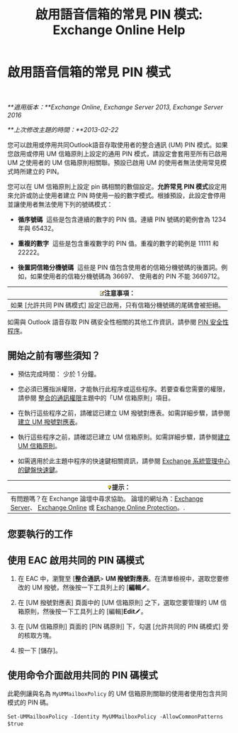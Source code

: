 ﻿---
title: '啟用語音信箱的常見 PIN 模式: Exchange Online Help'
TOCTitle: 啟用語音信箱的常見 PIN 模式
ms:assetid: 9940a8c2-f576-4089-ab96-8b318ad3da0f
ms:mtpsurl: https://technet.microsoft.com/zh-tw/library/JJ673546(v=EXCHG.150)
ms:contentKeyID: 50554044
ms.date: 05/23/2018
mtps_version: v=EXCHG.150
ms.translationtype: MT
---

# 啟用語音信箱的常見 PIN 模式

 

_**適用版本：**Exchange Online, Exchange Server 2013, Exchange Server 2016_

_**上次修改主題的時間：**2013-02-22_

您可以啟用或停用共同Outlook語音存取使用者的整合通訊 (UM) PIN 模式。如果您啟用或停用 UM 信箱原則上設定的通用 PIN 模式，請設定會套用至所有已啟用 UM 之使用者的 UM 信箱原則相關聯。預設已啟用 UM 的使用者無法使用常見模式時所建立的 PIN。

您可以在 UM 信箱原則上設定 pin 碼相關的數個設定。**允許常見 PIN 模式**設定用來允許或防止使用者建立 PIN 時使用一般的數字模式。根據預設，此設定會停用並讓使用者無法使用下列的號碼模式：

  - **循序號碼**  這些是包含連續的數字的 PIN 值。連續 PIN 號碼的範例會為 1234年與 65432。

  - **重複的數字**  這些是包含重複數字的 PIN 值。重複的數字的範例是 11111 和 22222。

  - **後置詞信箱分機號碼**  這些是 PIN 值包含使用者的信箱分機號碼的後置詞。例如，如果使用者的信箱分機號碼為 36697、 使用者的 PIN 不能 3669712。

<table>
<thead>
<tr class="header">
<th><img src="images/Bb124558.note(EXCHG.150).gif" title="注意事項" alt="注意事項" />注意事項：</th>
</tr>
</thead>
<tbody>
<tr class="odd">
<td>如果 [允許共同 PIN 碼模式] 設定已啟用，只有信箱分機號碼的尾碼會被拒絕。</td>
</tr>
</tbody>
</table>


如需與 Outlook 語音存取 PIN 碼安全性相關的其他工作資訊，請參閱 [PIN 安全性程序](pin-security-procedures-exchange-2013-help.md)。

## 開始之前有哪些須知？

  - 預估完成時間： 少於 1 分鐘。

  - 您必須已獲指派權限，才能執行此程序或這些程序。若要查看您需要的權限，請參閱 [整合的通訊權限](unified-messaging-permissions-exchange-2013-help.md)主題中的「UM 信箱原則」項目。

  - 在執行這些程序之前，請確認已建立 UM 撥號對應表。如需詳細步驟，請參閱[建立 UM 撥號對應表](create-a-um-dial-plan-exchange-2013-help.md)。

  - 執行這些程序之前，請確認已建立 UM 信箱原則。如需詳細步驟，請參閱[建立 UM 信箱原則](create-a-um-mailbox-policy-exchange-2013-help.md)。

  - 如需適用於此主題中程序的快速鍵相關資訊，請參閱 [Exchange 系統管理中心的鍵盤快速鍵](keyboard-shortcuts-in-the-exchange-admin-center-exchange-online-protection-help.md)。

<table>
<thead>
<tr class="header">
<th><img src="images/Bb124558.tip(EXCHG.150).gif" title="提示" alt="提示" />提示：</th>
</tr>
</thead>
<tbody>
<tr class="odd">
<td>有問題嗎？在 Exchange 論壇中尋求協助。 論壇的網址為：<a href="https://go.microsoft.com/fwlink/p/?linkid=60612">Exchange Server</a>、 <a href="https://go.microsoft.com/fwlink/p/?linkid=267542">Exchange Online</a> 或 <a href="https://go.microsoft.com/fwlink/p/?linkid=285351">Exchange Online Protection</a>。.</td>
</tr>
</tbody>
</table>


## 您要執行的工作

## 使用 EAC 啟用共同的 PIN 碼模式

1.  在 EAC 中，瀏覽至 \[**整合通訊**\> **UM 撥號對應表**。在清單檢視中，選取您要修改的 UM 撥號，然後按一下工具列上的 \[**編輯**![編輯圖示](images/JJ218640.6f53ccb2-1f13-4c02-bea0-30690e6ea71d(EXCHG.150).gif "編輯圖示")。

2.  在 \[UM 撥號對應表\] 頁面中的 \[UM 信箱原則\] 之下，選取您要管理的 UM 信箱原則，然後按一下工具列上的 \[編輯\]**Edit**![編輯圖示](images/JJ218640.6f53ccb2-1f13-4c02-bea0-30690e6ea71d(EXCHG.150).gif "編輯圖示")。

3.  在 \[UM 信箱原則\] 頁面的 \[PIN 碼原則\] 下，勾選 \[允許共同的 PIN 碼模式\] 旁的核取方塊。

4.  按一下 \[儲存\]。

## 使用命令介面啟用共同的 PIN 碼模式

此範例讓與名為 `MyUMMailboxPolicy` 的 UM 信箱原則關聯的使用者使用包含共同模式的 PIN 碼。

    Set-UMMailboxPolicy -Identity MyUMMailboxPolicy -AllowCommonPatterns $true

